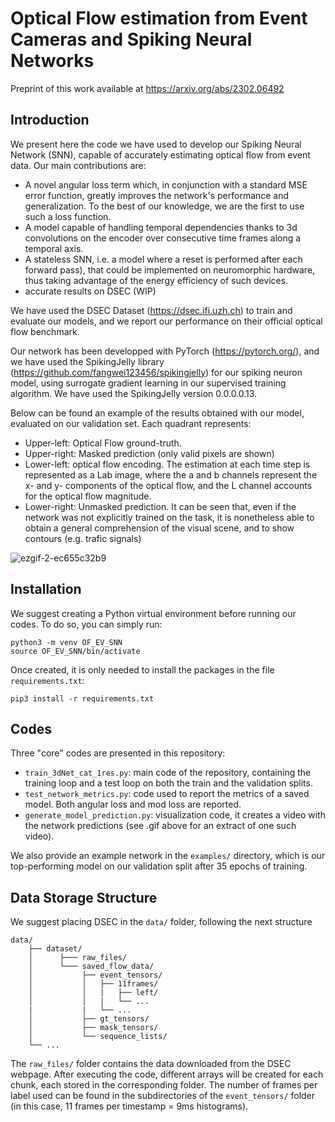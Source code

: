 # Optical Flow estimation from Event Cameras and Spiking Neural Networks

Preprint of this work available at https://arxiv.org/abs/2302.06492

## Introduction

We present here the code we have used to develop our Spiking Neural Network (SNN), capable of accurately estimating optical flow from event data. Our main contributions are:

- A novel angular loss term which, in conjunction with a standard MSE error function, greatly improves the network's performance and generalization. To the best of our knowledge, we are the first to use such a loss function.
- A model capable of handling temporal dependencies thanks to 3d convolutions on the encoder over consecutive time frames along a temporal axis.
- A stateless SNN, i.e. a model where a reset is performed after each forward pass), that could be implemented on neuromorphic hardware, thus taking advantage of the energy efficiency of such devices.
- accurate results on DSEC (WIP)

We have used the DSEC Dataset (https://dsec.ifi.uzh.ch) to train and evaluate our models, and we report our performance on their official optical flow benchmark.

Our network has been developped with PyTorch (https://pytorch.org/), and we have used the SpikingJelly library (https://github.com/fangwei123456/spikingjelly) for our spiking neuron model, using surrogate gradient learning in our supervised training algorithm. We have used the SpikingJelly version 0.0.0.0.13.

Below can be found an example of the results obtained with our model, evaluated on our validation set. Each quadrant represents:
- Upper-left: Optical Flow ground-truth.
- Upper-right: Masked prediction (only valid pixels are shown)
- Lower-left: optical flow encoding. The estimation at each time step is represented as a Lab image, where the a and b channels represent the x- and y- components of the optical flow, and the L channel accounts for the optical flow magnitude.
- Lower-right: Unmasked prediction. It can be seen that, even if the network was not explicitly trained on the task, it is nonetheless able to obtain a general comprehension of the visual scene, and to show contours (e.g. trafic signals)

![ezgif-2-ec655c32b9](https://user-images.githubusercontent.com/71754039/217257601-344dc0f9-f58c-4981-b9b1-21b46b35751e.gif)

## Installation

We suggest creating a Python virtual environment before running our codes. To do so, you can simply run:
```
python3 -m venv OF_EV_SNN
source OF_EV_SNN/bin/activate
```

Once created, it is only needed to install the packages in the file ```requirements.txt```:
```
pip3 install -r requirements.txt
```

## Codes

Three "core" codes are presented in this repository:
- ```train_3dNet_cat_1res.py```: main code of the repository, containing the training loop and a test loop on both the train and the validation splits.
- ```test_network_metrics.py```: code used to report the metrics of a saved model. Both angular loss and mod loss are reported.
- ```generate_model_prediction.py```: visualization code, it creates a video with the network predictions (see .gif above for an extract of one such video).

We also provide an example network in the ```examples/``` directory, which is our top-performing model on our validation split after 35 epochs of training.

## Data Storage Structure

We suggest placing DSEC in the ```data/``` folder, following the next structure

```
data/
    ├── dataset/
    │      ├─── raw_files/
    │      └─── saved_flow_data/
    │           ├── event_tensors/
    │           │   ├── 11frames/
    │           │   |   ├── left/
    │           │   |   └── ...
    |           |   └── ...
    │           ├── gt_tensors/
    │           ├── mask_tensors/
    │           └── sequence_lists/
    └── ...  
```

The ```raw_files/``` folder contains the data downloaded from the DSEC webpage. After executing the code, different arrays will be created for each chunk, each stored in the corresponding folder. The number of frames per label used can be found in the subdirectories of the ```event_tensors/``` folder (in this case, 11 frames per timestamp = 9ms histograms).
